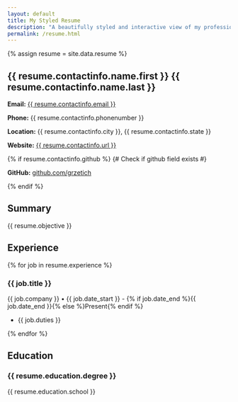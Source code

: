 ```yaml
---
layout: default
title: My Styled Resume
description: "A beautifully styled and interactive view of my professional resume, dynamically rendered from JSON data."
permalink: /resume.html
---
```


{% assign resume = site.data.resume %}

<section id="contact-info" class="section-container">
    <h2 class="text-3xl font-bold text-gray-900 mb-4 text-center">{{ resume.contactinfo.name.first }} {{ resume.contactinfo.name.last }}</h2>
    <div class="text-center text-gray-700 leading-relaxed mb-4">
        <p class="mb-2">
            <strong>Email:</strong> <a href="mailto:{{ resume.contactinfo.email }}" class="text-red-700 hover:underline">{{ resume.contactinfo.email }}</a>
        </p>
        <p class="mb-2">
            <strong>Phone:</strong> {{ resume.contactinfo.phonenumber }}
        </p>
        <p class="mb-2">
            <strong>Location:</strong> {{ resume.contactinfo.city }}, {{ resume.contactinfo.state }}
        </p>
        <p class="mb-2">
            <strong>Website:</strong> <a href="{{ resume.contactinfo.url }}" target="_blank" class="text-red-700 hover:underline">{{ resume.contactinfo.url }}</a>
        </p>
        {% if resume.contactinfo.github %} {# Check if github field exists #}
        <p>
    <strong>GitHub:</strong> <a href="https://github.com/grzetich" target="_blank" class="text-red-700 hover:underline">github.com/grzetich</a>
</p>
        {% endif %}
    </div>
</section>

<section id="objective" class="section-container">
    <h2 class="text-3xl font-bold text-gray-900 mb-4">Summary</h2>
    <p class="text-gray-700 leading-relaxed">
        {{ resume.objective }}
    </p>
</section>

<section id="experience" class="section-container">
    <h2 class="text-3xl font-bold text-gray-900 mb-4">Experience</h2>
    <div class="space-y-8">
        {% for job in resume.experience %}
        <div class="project-card">
            <h3 class="text-xl font-semibold text-red-700 mb-1">{{ job.title }}</h3>
            <p class="text-lg text-gray-800 mb-2">{{ job.company }} &bull; {{ job.date_start }} - {% if job.date_end %}{{ job.date_end }}{% else %}Present{% endif %}</p>
            <ul class="list-disc pl-6 text-gray-700 space-y-1">
                <li>{{ job.duties }}</li>
            </ul>
        </div>
        {% endfor %}
    </div>
</section>

<section id="education" class="section-container">
    <h2 class="text-3xl font-bold text-gray-900 mb-4">Education</h2>
    <div class="project-card">
        <h3 class="text-xl font-semibold text-red-700 mb-1">{{ resume.education.degree }}</h3>
        <p class="text-lg text-gray-800">{{ resume.education.school }}</p>
    </div>
</section>
